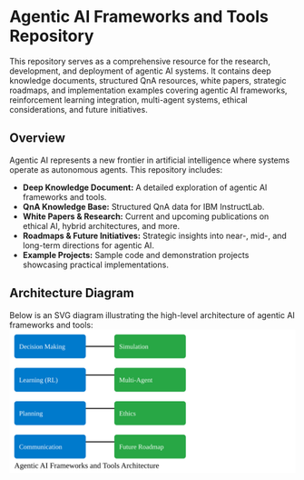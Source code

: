 # Agentic AI Frameworks and Tools Repository

This repository serves as a comprehensive resource for the research, development, and deployment of agentic AI systems. It contains deep knowledge documents, structured QnA resources, white papers, strategic roadmaps, and implementation examples covering agentic AI frameworks, reinforcement learning integration, multi-agent systems, ethical considerations, and future initiatives.

## Overview

Agentic AI represents a new frontier in artificial intelligence where systems operate as autonomous agents. This repository includes:

- **Deep Knowledge Document:** A detailed exploration of agentic AI frameworks and tools.
- **QnA Knowledge Base:** Structured QnA data for IBM InstructLab.
- **White Papers & Research:** Current and upcoming publications on ethical AI, hybrid architectures, and more.
- **Roadmaps & Future Initiatives:** Strategic insights into near-, mid-, and long-term directions for agentic AI.
- **Example Projects:** Sample code and demonstration projects showcasing practical implementations.

## Architecture Diagram

Below is an SVG diagram illustrating the high-level architecture of agentic AI frameworks and tools:
![Agentic AI Diagram](diagram.svg)
